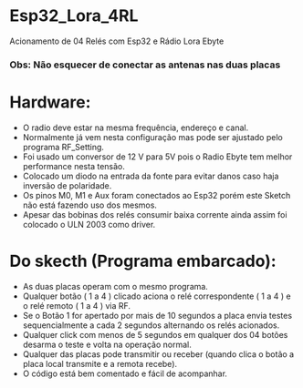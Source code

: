 # Esp32_Lora_4RL
Acionamento de 04 Relés com Esp32 e Rádio Lora Ebyte
### Obs: Não esquecer de conectar as antenas nas duas placas
# Hardware:
- O radio deve estar na mesma frequência, endereço e canal.
- Normalmente já vem nesta configuração mas pode ser ajustado pelo programa RF_Setting.
- Foi usado um conversor de 12 V para 5V pois o Radio Ebyte tem melhor performance nesta tensão.
- Colocado um diodo na entrada da fonte para evitar danos caso haja inversão de polaridade.
- Os pinos M0, M1 e Aux foram conectados ao Esp32 porém este Sketch não está fazendo uso dos mesmos.
- Apesar das bobinas dos relés consumir baixa corrente ainda assim foi colocado o ULN 2003 como driver.
# Do skecth (Programa embarcado):
- As duas placas operam com o mesmo programa.
- Qualquer botão ( 1 a 4 ) clicado aciona o relé correspondente ( 1 a 4 ) e o relé remoto ( 1 a 4 ) via RF.
- Se o Botão 1 for apertado por mais de 10 segundos a placa envia testes sequencialmente a cada 2 segundos alternando os relés acionados.
- Qualquer click com menos de 5 segundos em qualquer dos 04 botões desarma o teste e volta na operação normal.
- Qualquer das placas pode transmitir ou receber (quando clica o botão a placa local transmite e a remota recebe).
- O código está bem comentado e fácil de acompanhar.
  

